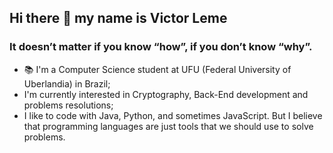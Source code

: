 ## Hi there 👋 my name is Victor Leme

### It doesn’t matter if you know “how”, if you don’t know “why”.

- 📚 I'm a Computer Science student at UFU (Federal University of Uberlandia) in Brazil;
- I'm currently interested in Cryptography, Back-End development and problems resolutions;
- I like to code with Java, Python, and sometimes JavaScript. But I believe that programming languages are just tools that we should use to solve problems.
  
